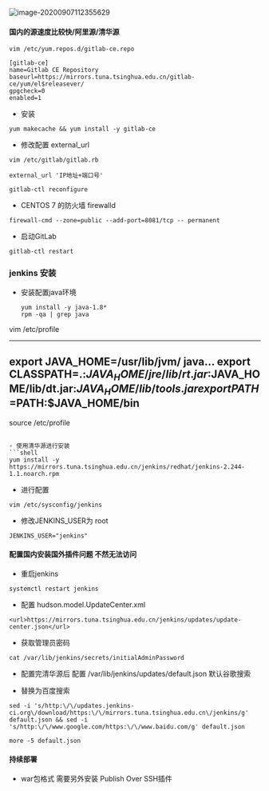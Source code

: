 

![image-20200907112355629](D:\ideaProjects\free-demo\free-md\img\image-20200907112355629.png)



#### 国内的源速度比较快/阿里源/清华源

```shell
vim /etc/yum.repos.d/gitlab-ce.repo
```

```shell
[gitlab-ce]
name=Gitlab CE Repository
baseurl=https://mirrors.tuna.tsinghua.edu.cn/gitlab-ce/yum/el$releasever/
gpgcheck=0
enabled=1
```

- 安装

```shell
yum makecache && yum install -y gitlab-ce
```

- 修改配置 external_url

```shell
vim /etc/gitlab/gitlab.rb

external_url 'IP地址+端口号'

gitlab-ctl reconfigure
```


- CENTOS 7 的防火墙 firewalld
```shell
firewall-cmd --zone=public --add-port=8081/tcp -- permanent
```

- 启动GitLab

```shell
gitlab-ctl restart
```



### jenkins 安装



- 安装配置java环境

  ```shell
  yum install -y java-1.8*
  rpm -qa | grep java
vim /etc/profile
  
  ----------------------
  export JAVA_HOME=/usr/lib/jvm/ java...
  export CLASSPATH=.:$JAVA_HOME/jre/lib/rt.jar:$JAVA_HOME/lib/dt.jar:$JAVA_HOME/lib/tools.jar
  export PATH=$PATH:$JAVA_HOME/bin
  -------------------------
  
  source /etc/profile
  ```
  
- 使用清华源进行安装
```shell
yum install -y https://mirrors.tuna.tsinghua.edu.cn/jenkins/redhat/jenkins-2.244-1.1.noarch.rpm
```

- 进行配置 

```shell
vim /etc/sysconfig/jenkins
```

- 修改JENKINS_USER为 root

```shell
JENKINS_USER="jenkins"
```

#### 配置国内安装国外插件问题 不然无法访问

- 重启jenkins

```shell
systemctl restart jenkins
```

- 配置 hudson.model.UpdateCenter.xml 

```shell
<url>https://mirrors.tuna.tsinghua.edu.cn/jenkins/updates/update-center.json</url>
```

- 获取管理员密码

```shell
cat /var/lib/jenkins/secrets/initialAdminPassword
```

- 配置完清华源后 配置 /var/lib/jenkins/updates/default.json 默认谷歌搜索

- 替换为百度搜索

```shell
sed -i 's/http:\/\/updates.jenkins-ci.org\/download/https:\/\/mirrors.tuna.tsinghua.edu.cn\/jenkins/g' default.json && sed -i 's/http:\/\/www.google.com/https:\/\/www.baidu.com/g' default.json
```

```shell
more -5 default.json
```
#### 持续部署

- war包格式 需要另外安装 Publish Over SSH插件
